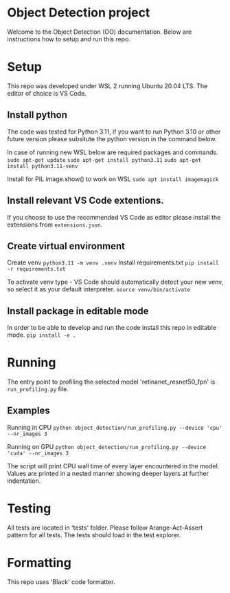 # Object Detection project
Welcome to the Object Detection (OO) documentation. Below are instructions how to setup and run this repo.

# Setup

This repo was developed under WSL 2 running Ubuntu 20.04 LTS. The editor of choice is VS Code. 

## Install python 

The code was tested for Python 3.11, if you want to run Python 3.10 or other future version please subsitute the python version in the command below.

In case of running new WSL below are required packages and commands.
```sudo apt-get update```
```sudo apt-get install python3.11```
```sudo apt-get install python3.11-venv```

Install for PIL image.show() to work on WSL
```sudo apt install imagemagick```

## Install relevant VS Code extentions.

If you choose to use the recommended VS Code as editor please install the extensions from  ```extensions.json```.

## Create virtual environment

Create venv 
```python3.11 -m venv .venv```
Install requirements.txt
```pip install -r requirements.txt```

To activate venv type - VS Code should automatically detect your new venv, so select it as your default interpreter.
```source venv/bin/activate```

## Install package in editable mode

In order to be able to develop and run the code install this repo in editable mode.
```pip install -e .```

# Running

The entry point to profiling the selected model 'retinanet_resnet50_fpn' is 
```run_profiling.py``` file.

## Examples

Running in CPU
```python object_detection/run_profiling.py --device 'cpu' --nr_images 3```

Running on GPU
```python object_detection/run_profiling.py --device 'cuda' --nr_images 3```

The script will print CPU wall time of every layer encountered in the model.
Values are printed in a nested manner showing deeper layers at further indentation.

# Testing

All tests are located in 'tests' folder. Please follow Arange-Act-Assert pattern for all tests.
The tests should load in the test explorer.

# Formatting

This repo uses 'Black' code formatter.